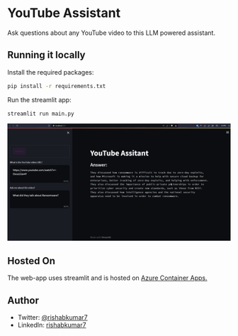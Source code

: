 # YouTube Assistant

Ask questions about any YouTube video to this LLM powered assistant.

## Running it locally

Install the required packages:

```bash
pip install -r requirements.txt
```

Run the streamlit app:

```bash
streamlit run main.py
```

![YouTube Assistant App](/YouTube-Assistant.png)

## Hosted On

The web-app uses streamlit and is hosted on [Azure Container Apps.](https://azure.microsoft.com/en-ca/products/container-apps)

## Author

- Twitter: [@rishabkumar7](https://twitter.com/rishabk7)
- LinkedIn: [rishabkumar7](https://linkedin.com/in/rishabkumar7)